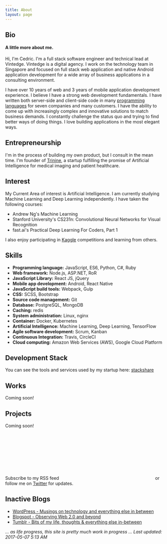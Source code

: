 ```yaml
---
title: About
layout: page
---
```


<h2>Bio</h2>
<h4>A little more about me.</h4>
<p>Hi, I'm Cedric. I'm a full stack software engineer and technical lead at Vintedge. Vintedge is a digital agency. I work on the technology team in Singapore and focused on full stack web application and native Android application development for a wide array of business applications in a consulting environment.</p>

<p>I have over 10 years of web and 3 years of mobile application development experience. I believe I have a strong web development fundamentals. I have written both server-side and client-side code in many <a href="#programming-language">programming languages</a> for seven companies and many customers. I have the ability to come up with increasingly complex and innovative solutions to match business demands. I constantly challenge the status quo and trying to find better ways of doing things. I love building applications in the most elegant ways.</p>

<h2>Entrepreneurship</h2>

<p>I'm in the process of building my own product, but I consult in the mean time. I'm founder of <a href="https://trinine.io" target="_blank">Trinine</a>, a startup fulfilling the promise of Artificial Intelligence for medical imaging and patient healthcare.</p>

<h2>Interest</h2>

<p>My Current Area of interest is Artificial Intelligence. I am currently studying Machine Learning and Deep Learning independently. I have taken the following courses:</p>

<ul class="course-list">
	<li>Andrew Ng's Machine Learning</li>
	<li>Stanford University's CS231n: Convolutional Neural Networks for Visual Recognition</li>
	<li>fast.ai's Practical Deep Learning For Coders, Part 1</li> 
</ul>

<p>I also enjoy participating in <a href="https://www.kaggle.com/cedrickchee" target="_blank">Kaggle</a> competitions and learning from others.</p>

<h2>Skills</h2>

<ul class="skill-list">
	<li><strong><a name="programming-language" aria-hidden="true"></a>Programming language:</strong> JavaScript, ES6, Python, C#, Ruby</li>
	<li><strong>Web framework:</strong> Node.js, ASP.NET, RoR</li>
	<li><strong>JavaScript Library:</strong> React JS, jQuery</li>
	<li><strong>Mobile app development:</strong> Android, React Native</li>
	<li><strong>JavaScript build tools:</strong> Webpack, Gulp</li>
	<li><strong>CSS:</strong> SCSS, Bootstrap</li>
	<li><strong>Source code management:</strong> Git</li>
	<li><strong>Database:</strong> PostgreSQL, MongoDB</li>
	<li><strong>Caching:</strong> redis</li>
	<li><strong>System administration:</strong> Linux, nginx</li>
	<li><strong>Container:</strong> Docker, Kubernetes</li>
	<li><strong>Artificial Intelligence:</strong> Machine Learning, Deep Learning, TensorFlow</li>
	<li><strong>Agile software development:</strong> Scrum, Kanban</li>
	<li><strong>Continuous Integration:</strong> Travis, CircleCI</li>
	<li><strong>Cloud computing:</strong> Amazon Web Services (AWS), Google Cloud Platform</li>
</ul>

<h2>Development Stack</h2>

<p>You can see the tools and services used by my startup here: <a target="_blank" href="https://stackshare.io/cedrickchee">stackshare</a></p>

<h2></h2>

<h2>Works</h2>

<p>Coming soon!</p>

<h2>Projects</h2>

<p>Coming soon!</p>

<p>Subscribe to my RSS feed <a class="link" href="{{ site.url }}/feed.xml" target="_blank"><svg class="icon icon-rss"><use xlink:href="#icon-rss"></use></svg></a> or follow me on <a href="https://twitter.com/cedric_chee" target="_blank">Twitter</a> for updates.</p>

<h2>Inactive Blogs</h2>
<ul class="blogs-list">
	<li>
		<a href="https://cedrickchee.wordpress.com/" target="_blank">WordPress - Musings on technology and everything else in between</a>
	</li>
	<li>
		<a href="http://cedrickchee.blogspot.com/" target="_blank">Blogspot - Observing Web 2.0 and beyond</a>
	</li>
	<li>
		<a href="http://cedrickchee.tumblr.com/" target="_blank">Tumblr - Bits of my life, thoughts & everything else in-between</a>
	</li>	
</ul>

<i>... as life progress, this site is pretty much work in progress ...</i>
<i>Last updated: 2017-05-07 5:13 AM</i>
